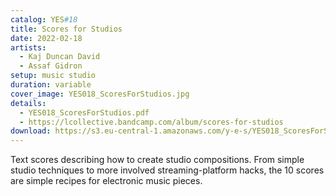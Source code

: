 ```yaml
---
catalog: YES#18
title: Scores for Studios
date: 2022-02-18
artists:
  - Kaj Duncan David
  - Assaf Gidron
setup: music studio
duration: variable
cover_image: YES018_ScoresForStudios.jpg
details:
  - YES018_ScoresForStudios.pdf
  - https://lcollective.bandcamp.com/album/scores-for-studios
download: https://s3.eu-central-1.amazonaws.com/y-e-s/YES018_ScoresForStudios.zip
---
```

Text scores describing how to create studio compositions. From simple studio techniques to more involved streaming-platform hacks, the 10 scores are simple recipes for electronic music pieces.
